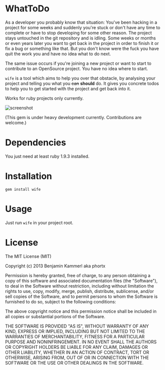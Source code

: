# WhatToDo

As a developer you probably know that situation: You've been hacking in a project for some weeks and suddenly you're stuck or don't have any time to complete or have to stop developing for some other reason. The project stays untouched in the git repository and is idling. Some weeks or months or even years later you want to get back in the project in order to finish it or fix a bug or something like that. But you don't know were the fuck you have quit the work you and have no idea what to do next.

The same issue occurs if you're joining a new project or want to start to contribute to an OpenSource project. You have no idea where to start.

`wife` is a tool which aims to help you over that obstacle, by analysing your project and telling you what you ~~can~~ **should** do. It gives you concrete todos to help you to get started with the project and get back into it.

Works for ruby projects only currently.

![screenshot](https://raw.github.com/phortx/WhatToDo/master/screenshot.png)


(This gem is under heavy development currently. Contributions are welcome.)


# Dependencies
You just need at least ruby 1.9.3 installed.


# Installation
	gem install wife


# Usage
Just run <code>wife</code> in your project root.


# License
The MIT License (MIT)

Copyright (c) 2013 Benjamin Kammerl aka phortx

Permission is hereby granted, free of charge, to any person obtaining a copy of
this software and associated documentation files (the "Software"), to deal in
the Software without restriction, including without limitation the rights to
use, copy, modify, merge, publish, distribute, sublicense, and/or sell copies of
the Software, and to permit persons to whom the Software is furnished to do so,
subject to the following conditions:

The above copyright notice and this permission notice shall be included in all
copies or substantial portions of the Software.

THE SOFTWARE IS PROVIDED "AS IS", WITHOUT WARRANTY OF ANY KIND, EXPRESS OR
IMPLIED, INCLUDING BUT NOT LIMITED TO THE WARRANTIES OF MERCHANTABILITY, FITNESS
FOR A PARTICULAR PURPOSE AND NONINFRINGEMENT. IN NO EVENT SHALL THE AUTHORS OR
COPYRIGHT HOLDERS BE LIABLE FOR ANY CLAIM, DAMAGES OR OTHER LIABILITY, WHETHER
IN AN ACTION OF CONTRACT, TORT OR OTHERWISE, ARISING FROM, OUT OF OR IN
CONNECTION WITH THE SOFTWARE OR THE USE OR OTHER DEALINGS IN THE SOFTWARE.
